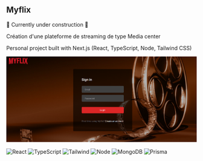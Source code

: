 ## Myflix 
🚧 Currently under construction 🚧

Création d'une plateforme de streaming de type Media center 

Personal project built with Next.js (React, TypeScript, Node, Tailwind CSS)

![image](https://github.com/Aby-Camille/Myflix/blob/4d92e23b6b0b16f5e5aa48835f660838098cc5e5/public/images/myflix_cover.png)

![React](https://img.shields.io/badge/react-%2320232a.svg?logo=react&logoColor=%2361DAFB&style=for-the-badge)
![TypeScript](https://img.shields.io/badge/TypeScript-007ACC?style=for-the-badge&logo=typescript&logoColor=white)
![Tailwind](https://img.shields.io/badge/Tailwind_CSS-38B2AC?style=for-the-badge&logo=tailwind-css&logoColor=white)
![Node](https://img.shields.io/badge/Node.js-43853D?style=for-the-badge&logo=node.js&logoColor=white)
![MongoDB](https://img.shields.io/badge/MongoDB-4EA94B?style=for-the-badge&logo=mongodb&logoColor=white)
![Prisma](https://img.shields.io/badge/Prisma-3982CE?style=for-the-badge&logo=Prisma&logoColor=white)

